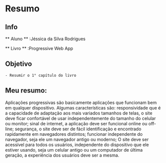 # Resumo

## Info

** Aluno ** :Jéssica da Silva Rodrigues

** Livro ** :Progressive Web App

## Objetivo
    - Resumir o 1° capítulo do livro
    
## Meu resumo:
Aplicações progressivas são basicamente aplicações que funcionam bem em qualquer dispositivo. 
Algumas características são: responsividade que é a capacidade de adaptação aos mais variados tamanhos de telas, 
o site deve ficar confortável de usar independentemente do tamanho do celular ou monitor; sinal de internet, 
a aplicação deve ser funcional online ou off-line; segurança, o site deve ser de fácil identificação e encontrado rapidamente 
em navegadores distintos; funcionar independente do navegador, seja ele um navegador antigo ou moderno; O site deve ser 
acessível para todos os usuários, independente do dispositivo que ele estiver usando, seja um celular antigo ou um computador 
de última geração, a experiência dos usuários deve ser a mesma.
